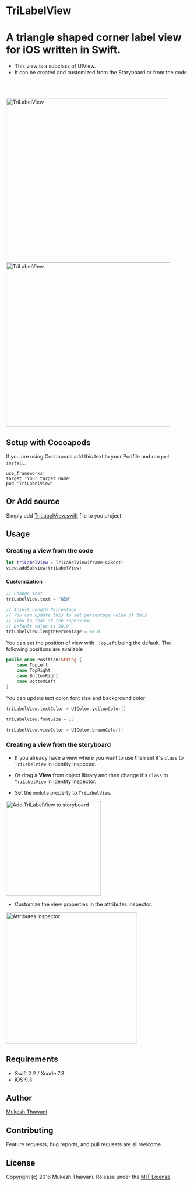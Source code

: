 # TriLabelView

# A triangle shaped corner label view for iOS written in Swift.

* This view is a subclass of UIView.
* It can be created and customized from the Storyboard or from the code.

<br>
<br>

<img
src='https://raw.githubusercontent.com/mukeshthawani/TriLabelView/master/graphics/first_example.png' width='450' alt='TriLabelView'>
<img
src='https://raw.githubusercontent.com/mukeshthawani/TriLabelView/master/graphics/second_example.png' width='450' alt='TriLabelView'>

## Setup with Cocoapods

If you are using Cocoapods add this text to your Podfile
and run `pod install`.

    use_frameworks!
    target 'Your target name'
    pod 'TriLabelView'

## Or Add source

Simply add
[TriLabelView.swift](https://github.com/mukeshthawani/TriLabelView/blob/master/TriLabelView/TriLabelView.swift) file to you project.

## Usage

### Creating a view from the code

```Swift
let triLabelView = TriLabelView(frame:CGRect)
view.addSubview(triLabelView)
```

#### Customization
```Swift
// Change Text
triLabelView.text = "NEW"

// Adjust Length Percentage
// You can update this to set percentage value of this
// view to that of the superview.
// Default value is 50.0
triLabelView.lengthPercentage = 60.0
```

You can set the position of view with `.TopLeft` being the default. The following positions are available
```Swift
public enum Position:String {
    case TopLeft
    case TopRight
    case BottomRight
    case BottomLeft
}
```

You can update text color, font size and background color
```Swift
triLabelView.textColor = UIColor.yellowColor()

triLabelView.fontSize = 15

triLabelView.viewColor = UIColor.brownColor()
```

### Creating a view from the storyboard

- If you already have a view where you want to use then set it's `class` to `TriLabelView` in identity inspector.

- Or drag a **View** from object library and then change it's `class` to `TriLabelView` in identity inspector.

- Set the `module` property to `TriLabelView`.

<img
src='https://raw.githubusercontent.com/mukeshthawani/TriLabelView/master/graphics/add_to_storyboard.png' width='260' alt='Add TriLabelView to storyboard'>

- Customize the view properties in the attributes inspector.

<img
src='https://raw.githubusercontent.com/mukeshthawani/TriLabelView/master/graphics/attributes_inspector.png' width='360' alt='Attributes inspector'>

## Requirements

- Swift 2.2 / Xcode 7.3
- iOS 9.3

## Author

[Mukesh Thawani](http://twitter.com/MukeshThawani)

## Contributing

Feature requests, bug reports, and pull requests are all welcome.

## License

Copyright (c) 2016 Mukesh Thawani. Release under the [MIT License](License).
